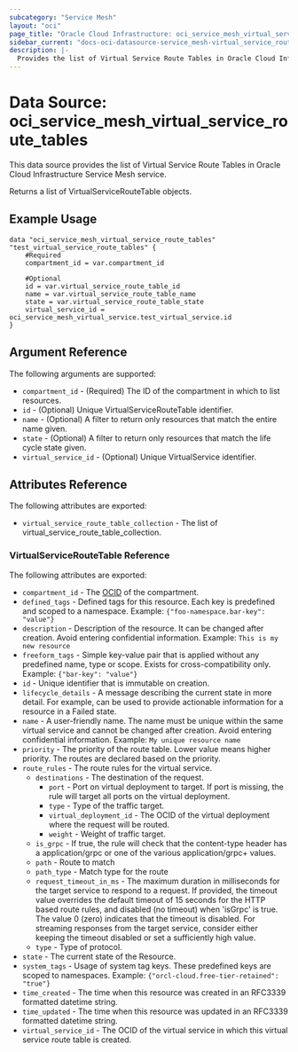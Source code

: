 ```yaml
---
subcategory: "Service Mesh"
layout: "oci"
page_title: "Oracle Cloud Infrastructure: oci_service_mesh_virtual_service_route_tables"
sidebar_current: "docs-oci-datasource-service_mesh-virtual_service_route_tables"
description: |-
  Provides the list of Virtual Service Route Tables in Oracle Cloud Infrastructure Service Mesh service
---
```


# Data Source: oci_service_mesh_virtual_service_route_tables
This data source provides the list of Virtual Service Route Tables in Oracle Cloud Infrastructure Service Mesh service.

Returns a list of VirtualServiceRouteTable objects.


## Example Usage

```hcl
data "oci_service_mesh_virtual_service_route_tables" "test_virtual_service_route_tables" {
	#Required
	compartment_id = var.compartment_id

	#Optional
	id = var.virtual_service_route_table_id
	name = var.virtual_service_route_table_name
	state = var.virtual_service_route_table_state
	virtual_service_id = oci_service_mesh_virtual_service.test_virtual_service.id
}
```

## Argument Reference

The following arguments are supported:

* `compartment_id` - (Required) The ID of the compartment in which to list resources.
* `id` - (Optional) Unique VirtualServiceRouteTable identifier.
* `name` - (Optional) A filter to return only resources that match the entire name given.
* `state` - (Optional) A filter to return only resources that match the life cycle state given.
* `virtual_service_id` - (Optional) Unique VirtualService identifier.


## Attributes Reference

The following attributes are exported:

* `virtual_service_route_table_collection` - The list of virtual_service_route_table_collection.

### VirtualServiceRouteTable Reference

The following attributes are exported:

* `compartment_id` - The [OCID](https://docs.cloud.oracle.com/iaas/Content/General/Concepts/identifiers.htm) of the compartment. 
* `defined_tags` - Defined tags for this resource. Each key is predefined and scoped to a namespace. Example: `{"foo-namespace.bar-key": "value"}` 
* `description` - Description of the resource. It can be changed after creation. Avoid entering confidential information.  Example: `This is my new resource` 
* `freeform_tags` - Simple key-value pair that is applied without any predefined name, type or scope. Exists for cross-compatibility only. Example: `{"bar-key": "value"}` 
* `id` - Unique identifier that is immutable on creation.
* `lifecycle_details` - A message describing the current state in more detail. For example, can be used to provide actionable information for a resource in a Failed state.
* `name` - A user-friendly name. The name must be unique within the same virtual service and cannot be changed after creation. Avoid entering confidential information.  Example: `My unique resource name` 
* `priority` - The priority of the route table. Lower value means higher priority. The routes are declared based on the priority.
* `route_rules` - The route rules for the virtual service.
	* `destinations` - The destination of the request.
		* `port` - Port on virtual deployment to target. If port is missing, the rule will target all ports on the virtual deployment. 
		* `type` - Type of the traffic target.
		* `virtual_deployment_id` - The OCID of the virtual deployment where the request will be routed.
		* `weight` - Weight of traffic target.
	* `is_grpc` - If true, the rule will check that the content-type header has a application/grpc or one of the various application/grpc+ values. 
	* `path` - Route to match
	* `path_type` - Match type for the route
	* `request_timeout_in_ms` - The maximum duration in milliseconds for the target service to respond to a request.  If provided, the timeout value overrides the default timeout of 15 seconds for the HTTP based route rules, and disabled (no timeout) when 'isGrpc' is true.  The value 0 (zero) indicates that the timeout is disabled.  For streaming responses from the target service, consider either keeping the timeout disabled or set a sufficiently high value. 
	* `type` - Type of protocol.
* `state` - The current state of the Resource.
* `system_tags` - Usage of system tag keys. These predefined keys are scoped to namespaces. Example: `{"orcl-cloud.free-tier-retained": "true"}` 
* `time_created` - The time when this resource was created in an RFC3339 formatted datetime string.
* `time_updated` - The time when this resource was updated in an RFC3339 formatted datetime string.
* `virtual_service_id` - The OCID of the virtual service in which this virtual service route table is created.


